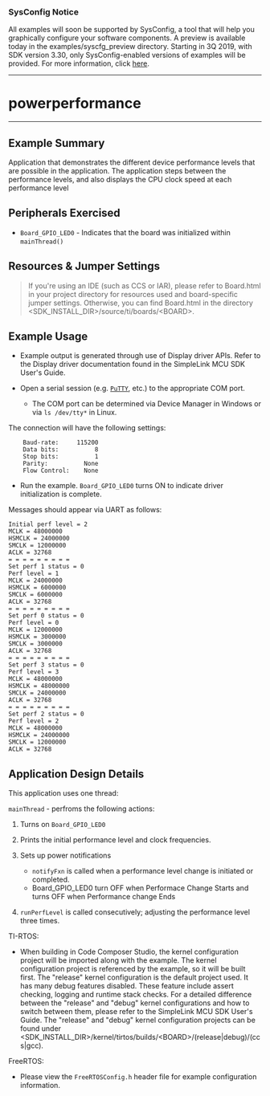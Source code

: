 ### SysConfig Notice

All examples will soon be supported by SysConfig, a tool that will help you graphically configure your software components. A preview is available today in the examples/syscfg_preview directory. Starting in 3Q 2019, with SDK version 3.30, only SysConfig-enabled versions of examples will be provided. For more information, click [here](http://www.ti.com/sysconfignotice).

---
# powerperformance

---

## Example Summary

Application that demonstrates the different device performance levels that are
possible in the application. The application steps between the performance
levels, and also displays the CPU clock speed at each performance level

## Peripherals Exercised

* `Board_GPIO_LED0` - Indicates that the board was initialized within
`mainThread()`

## Resources & Jumper Settings

> If you're using an IDE (such as CCS or IAR), please refer to Board.html in
your project directory for resources used and board-specific jumper settings.
Otherwise, you can find Board.html in the directory
&lt;SDK_INSTALL_DIR&gt;/source/ti/boards/&lt;BOARD&gt;.


## Example Usage

* Example output is generated through use of Display driver APIs. Refer to the
Display driver documentation found in the SimpleLink MCU SDK User's Guide.

* Open a serial session (e.g. [`PuTTY`](http://www.putty.org/ "PuTTY's
Homepage"), etc.) to the appropriate COM port.
    * The COM port can be determined via Device Manager in Windows or via
`ls /dev/tty*` in Linux.

The connection will have the following settings:
```
    Baud-rate:     115200
    Data bits:          8
    Stop bits:          1
    Parity:          None
    Flow Control:    None
```

* Run the example. `Board_GPIO_LED0` turns ON to indicate driver
initialization is complete.

Messages should appear via UART as follows:
```
Initial perf level = 2
MCLK = 48000000
HSMCLK = 24000000
SMCLK = 12000000
ACLK = 32768
= = = = = = = = =
Set perf 1 status = 0
Perf level = 1
MCLK = 24000000
HSMCLK = 6000000
SMCLK = 6000000
ACLK = 32768
= = = = = = = = =
Set perf 0 status = 0
Perf level = 0
MCLK = 12000000
HSMCLK = 3000000
SMCLK = 3000000
ACLK = 32768
= = = = = = = = =
Set perf 3 status = 0
Perf level = 3
MCLK = 48000000
HSMCLK = 48000000
SMCLK = 24000000
ACLK = 32768
= = = = = = = = =
Set perf 2 status = 0
Perf level = 2
MCLK = 48000000
HSMCLK = 24000000
SMCLK = 12000000
ACLK = 32768
```

## Application Design Details

This application uses one thread:

`mainThread` - perfroms the following actions:

1. Turns on `Board_GPIO_LED0`

2. Prints the initial performance level and clock frequencies.

3. Sets up power notifications
    * `notifyFxn` is called when a performance level change is initiated or
completed.
    * Board_GPIO_LED0 turn OFF when Performace Change Starts and turns OFF
when Performance change Ends

4. `runPerfLevel` is called consecutively; adjusting the performance level
three times.

TI-RTOS:

* When building in Code Composer Studio, the kernel configuration project will
be imported along with the example. The kernel configuration project is
referenced by the example, so it will be built first. The "release" kernel
configuration is the default project used. It has many debug features disabled.
These feature include assert checking, logging and runtime stack checks. For a
detailed difference between the "release" and "debug" kernel configurations and
how to switch between them, please refer to the SimpleLink MCU SDK User's
Guide. The "release" and "debug" kernel configuration projects can be found
under &lt;SDK_INSTALL_DIR&gt;/kernel/tirtos/builds/&lt;BOARD&gt;/(release|debug)/(ccs|gcc).

FreeRTOS:

* Please view the `FreeRTOSConfig.h` header file for example configuration
information.
